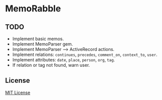 # MemoRabble

## TODO

  * Implement basic memos.
  * Implement MemoParser gem.
  * Implement MemoParser --> ActiveRecord actions.
  * Implement relations: `continues`, `precedes`, `comment_on`, `context_to`, `user`.  
  * Implement attributes: `date`, `place`, `person`, `org`, `tag`.
  * If relation or tag not found, warn user.

## License 

[MIT License](http://opensource.org/licenses/MIT)
